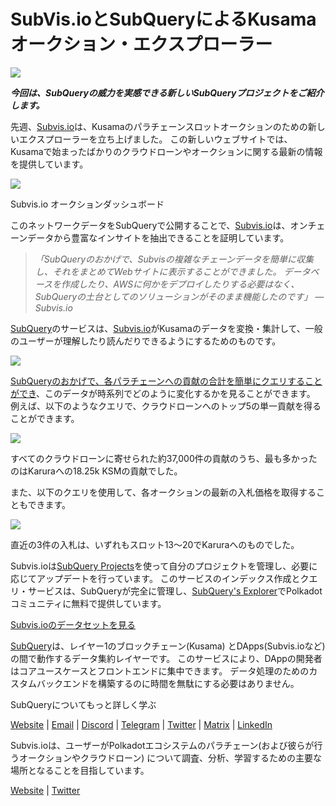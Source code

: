 # SubVis.ioとSubQueryによるKusamaオークション・エクスプローラー

![](https://miro.medium.com/max/1400/1*C4rjs3vpR6TUCOqwF3L39g.png)

**_今回は、SubQueryの威力を実感できる新しいSubQueryプロジェクトをご紹介します。_**

先週、[Subvis.io](https://www.subvis.io/)は、Kusamaのパラチェーンスロットオークションのための新しいエクスプローラーを立ち上げました。 この新しいウェブサイトでは、Kusamaで始まったばかりのクラウドローンやオークションに関する最新の情報を提供しています。


![](https://miro.medium.com/max/1400/1*iHO4P9JcW-Gt7GxqwXxa3g.png)

Subvis.io オークションダッシュボード

このネットワークデータをSubQueryで公開することで、[Subvis.io](https://www.subvis.io/)は、オンチェーンデータから豊富なインサイトを抽出できることを証明しています。

> _「SubQueryのおかげで、Subvisの複雑なチェーンデータを簡単に収集し、それをまとめてWebサイトに表示することができました。 データベースを作成したり、AWSに何かをデプロイしたりする必要はなく、SubQueryの土台としてのソリューションがそのまま機能したのです」 — Subvis.io_

[SubQuery](https://subquery.network/)のサービスは、[Subvis.io](https://www.subvis.io/)がKusamaのデータを変換・集計して、一般のユーザーが理解したり読んだりできるようにするためのものです。

![](https://miro.medium.com/max/1400/1*0W6n5vW1yHc3MjfzgsCFZw.png)

[SubQueryのおかげで、各パラチェーンへの貢献の合計を簡単にクエリすることができ](https://explorer.subquery.network/subquery/subvis-io/kusama-auction)、このデータが時系列でどのように変化するかを見ることができます。 例えば、以下のようなクエリで、クラウドローンへのトップ5の単一貢献を得ることができます。

![](https://miro.medium.com/max/1400/1*4509Ki-4lxJyz1kdm6E5PA.png)

すべてのクラウドローンに寄せられた約37,000件の貢献のうち、最も多かったのはKaruraへの18.25k KSMの貢献でした。

また、以下のクエリを使用して、各オークションの最新の入札価格を取得することもできます。

![](https://miro.medium.com/max/1400/1*M0nrOoms7fNEm-qfBZsJEA.png)

直近の3件の入札は、いずれもスロット13～20でKaruraへのものでした。

Subvis.ioは[SubQuery Projects](https://project.subquery.network/)を使って自分のプロジェクトを管理し、必要に応じてアップデートを行っています。 このサービスのインデックス作成とクエリ・サービスは、SubQueryが完全に管理し、[SubQuery's Explorer](https://explorer.subquery.network/)でPolkadotコミュニティに無料で提供しています。

[Subvis.ioのデータセットを見る](https://explorer.subquery.network/subquery/subvis-io/kusama-auction)

[SubQuery](https://subquery.network/)は、レイヤー1のブロックチェーン(Kusama) とDApps(Subvis.ioなど) の間で動作するデータ集約レイヤーです。 このサービスにより、DAppの開発者はコアユースケースとフロントエンドに集中できます。 データ処理のためのカスタムバックエンドを構築するのに時間を無駄にする必要はありません。

SubQueryについてもっと詳しく学ぶ

[Website](https://subquery.network/) | [Email](mailto:hello@subquery.network) | [Discord](https://discord.com/invite/78zg8aBSMG) | [Telegram](https://t.me/subquerynetwork) | [Twitter](https://twitter.com/subquerynetwork) | [Matrix](https://matrix.to/#/#subquery:matrix.org) | [LinkedIn](https://www.linkedin.com/company/subquery)

Subvis.ioは、ユーザーがPolkadotエコシステムのパラチェーン(および彼らが行うオークションやクラウドローン) について調査、分析、学習するための主要な場所となることを目指しています。

[Website](https://www.subvis.io/) | [Twitter](https://twitter.com/subvisioapp)